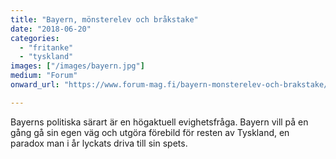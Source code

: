 ```yaml
---
title: "Bayern, mönsterelev och bråkstake"
date: "2018-06-20"
categories: 
  - "fritanke"
  - "tyskland"
images: ["/images/bayern.jpg"]
medium: "Forum"
onward_url: "https://www.forum-mag.fi/bayern-monsterelev-och-brakstake/"

---
```


Bayerns politiska särart är en högaktuell evighetsfråga. Bayern vill på en gång gå sin egen väg och utgöra förebild för resten av Tyskland, en paradox man i år lyckats driva till sin spets.
